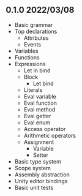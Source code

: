 ## 0.1.0 2022/03/08

- Basic grammar
- Top declarations
  - Attributes
  - Events
- Variables
- Functions
- Expressions
  - Let in bind
  - Block
    - Let bind
  - Literals
  - Eval variable
  - Eval function
  - Eval method
  - Eval getter
  - Eval enum
  - Access operator
  - Arithmetic operators
  - Assignment
    - Variable
    - Setter
- Basic type system
- Scope system
- Assembly abstraction
- Unity editor bindings
- Basic unit tests
